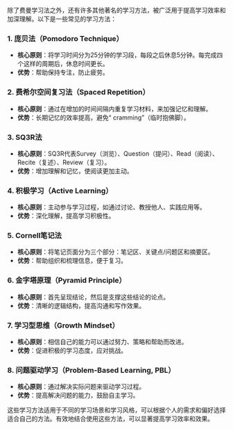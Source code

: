 除了费曼学习法之外，还有许多其他著名的学习方法，被广泛用于提高学习效率和加深理解。以下是一些常见的学习方法：

### 1. 庞贝法（Pomodoro Technique）
- **核心原则**：将学习时间分为25分钟的学习段，每段之后休息5分钟。每完成四个这样的周期后，休息时间更长。
- **优势**：帮助保持专注，防止疲劳。

### 2. 费希尔空间复习法（Spaced Repetition）
- **核心原则**：通过在增加的时间间隔内重复学习材料，来加强记忆和理解。
- **优势**：长期记忆的效率提高，避免“ cramming”（临时抱佛脚）。

### 3. SQ3R法
- **核心原则**：SQ3R代表Survey（浏览）、Question（提问）、Read（阅读）、Recite（复述）、Review（复习）。
- **优势**：增加理解和记忆，使阅读更加主动。

### 4. 积极学习（Active Learning）
- **核心原则**：主动参与学习过程，如通过讨论、教授他人、实践应用等。
- **优势**：深化理解，提高学习积极性。

### 5. Cornell笔记法
- **核心原则**：将笔记页面分为三个部分：笔记区、关键点/问题区和摘要区。
- **优势**：帮助组织和梳理信息，便于复习。

### 6. 金字塔原理（Pyramid Principle）
- **核心原则**：首先呈现结论，然后是支撑这些结论的论点。
- **优势**：清晰的逻辑结构，提高沟通和写作效果。

### 7. 学习型思维（Growth Mindset）
- **核心原则**：相信自己的能力可以通过努力、策略和帮助而改进。
- **优势**：促进积极的学习态度，应对挑战。

### 8. 问题驱动学习（Problem-Based Learning, PBL）
- **核心原则**：通过解决实际问题来驱动学习过程。
- **优势**：提高解决问题的能力，鼓励自主学习。

这些学习方法适用于不同的学习场景和学习风格，可以根据个人的需求和偏好选择适合自己的方法。有效地结合使用这些方法，可以显著提高学习效率和效果。